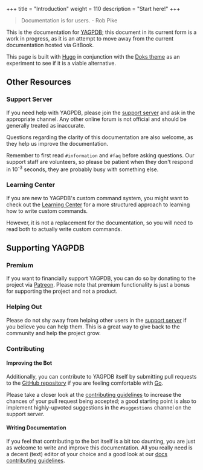 +++
title = "Introduction"
weight = 110
description = "Start here!"
+++

> Documentation is for users. - Rob Pike

This is the documentation for [YAGPDB](https://yagpdb.xyz); this document in its current form is a work in progress, as
it is an attempt to move away from the current documentation hosted via GitBook.

This page is built with [Hugo](https://gohugo.io/) in conjunction with the [Doks theme](https://getdoks.org) as an
experiment to see if it is a viable alternative.

## Other Resources

### Support Server

If you need help with YAGPDB, please join the [support server](https://discord.gg/4udtcA5) and ask in the appropriate
channel. Any other online forum is not official and should be generally treated as inaccurate.

Questions regarding the clarity of this documentation are also welcome, as they help us improve the documentation.

Remember to first read `#information` and `#faq` before asking questions. Our support staff are volunteers, so please be
patient when they don't respond in 10<sup>-3</sup> seconds, they are probably busy with something else.

### Learning Center

If you are new to YAGPDB's custom command system, you might want to check out the
[Learning Center](/learn/welcome/introduction) for a more structured approach to learning how to write custom commands.

However, it is not a replacement for the documentation, so you will need to read both to actually write custom commands.

## Supporting YAGPDB

### Premium

If you want to financially support YAGPDB, you can do so by donating to the project via [Patreon](https://patreon.com/yagpdb).
Please note that premium functionality is just a bonus for supporting the project and not a product.

### Helping Out

Please do not shy away from helping other users in the [support server](https://discord.gg/4udtcA5) if you believe you
can help them. This is a great way to give back to the community and help the project grow.

### Contributing

<!-- TODO: maybe add a guide for selfhosting? -->

#### Improving the Bot

Additionally, you can contribute to YAGPDB itself by submitting pull requests to the [GitHub repository](https://botlabs-gg/yagpdb)
if you are feeling comfortable with [Go](https://golang.org/).

Please take a closer look at the [contributing guidelines](https://github.com/botlabs-gg/yagpdb/blob/master/CONTRIBUTING.md)
to increase the chances of your pull request being accepted; a good starting point is also to implement highly-upvoted
suggestions in the `#suggestions` channel on the support server.

#### Writing Documentation

If you feel that contributing to the bot itself is a bit too daunting, you are just as welcome to write and improve this
documentation. All you really need is a decent (text) editor of your choice and a good look at our [docs contributing
guidelines](https://github.com/botlabs-gg/yagpdb-docs-v2/blob/master/.github/CONTRIBUTING.md).
